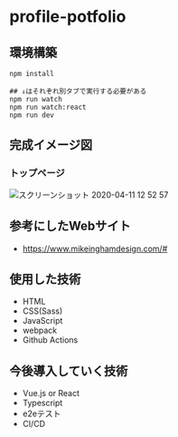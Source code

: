 # profile-potfolio

## 環境構築
```
npm install

## ↓はそれぞれ別タブで実行する必要がある
npm run watch
npm run watch:react
npm run dev
```


## 完成イメージ図
### トップページ
![スクリーンショット 2020-04-11 12 52 57](https://user-images.githubusercontent.com/61375806/79034733-9aa51180-7bf3-11ea-923d-7c65dd16e543.png)

## 参考にしたWebサイト
- https://www.mikeinghamdesign.com/#

## 使用した技術
- HTML
- CSS(Sass)
- JavaScript
- webpack
- Github Actions

## 今後導入していく技術
- Vue.js or React
- Typescript
- e2eテスト
- CI/CD
